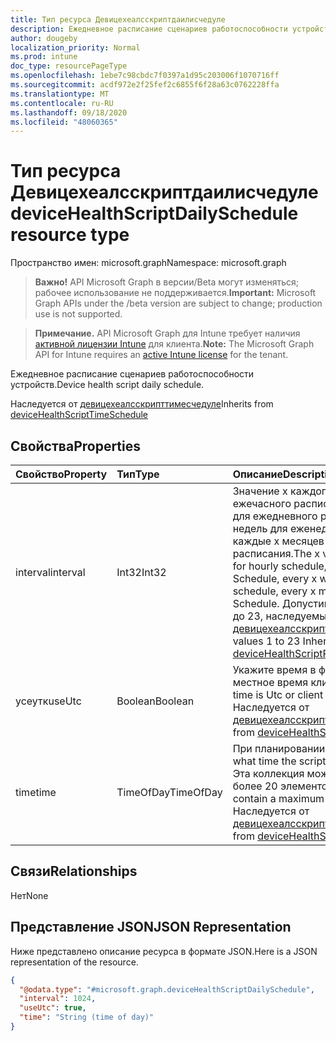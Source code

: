 ```yaml
---
title: Тип ресурса Девицехеалсскриптдаилисчедуле
description: Ежедневное расписание сценариев работоспособности устройств.
author: dougeby
localization_priority: Normal
ms.prod: intune
doc_type: resourcePageType
ms.openlocfilehash: 1ebe7c98cbdc7f0397a1d95c203006f1070716ff
ms.sourcegitcommit: acdf972e2f25fef2c6855f6f28a63c0762228ffa
ms.translationtype: MT
ms.contentlocale: ru-RU
ms.lasthandoff: 09/18/2020
ms.locfileid: "48060365"
---
```

# <a name="devicehealthscriptdailyschedule-resource-type"></a><span data-ttu-id="dc0d4-103">Тип ресурса Девицехеалсскриптдаилисчедуле</span><span class="sxs-lookup"><span data-stu-id="dc0d4-103">deviceHealthScriptDailySchedule resource type</span></span>

<span data-ttu-id="dc0d4-104">Пространство имен: microsoft.graph</span><span class="sxs-lookup"><span data-stu-id="dc0d4-104">Namespace: microsoft.graph</span></span>

> <span data-ttu-id="dc0d4-105">**Важно!** API Microsoft Graph в версии/Beta могут изменяться; рабочее использование не поддерживается.</span><span class="sxs-lookup"><span data-stu-id="dc0d4-105">**Important:** Microsoft Graph APIs under the /beta version are subject to change; production use is not supported.</span></span>

> <span data-ttu-id="dc0d4-106">**Примечание.** API Microsoft Graph для Intune требует наличия [активной лицензии Intune](https://go.microsoft.com/fwlink/?linkid=839381) для клиента.</span><span class="sxs-lookup"><span data-stu-id="dc0d4-106">**Note:** The Microsoft Graph API for Intune requires an [active Intune license](https://go.microsoft.com/fwlink/?linkid=839381) for the tenant.</span></span>

<span data-ttu-id="dc0d4-107">Ежедневное расписание сценариев работоспособности устройств.</span><span class="sxs-lookup"><span data-stu-id="dc0d4-107">Device health script daily schedule.</span></span>


<span data-ttu-id="dc0d4-108">Наследуется от [девицехеалсскрипттимесчедуле](../resources/intune-devices-devicehealthscripttimeschedule.md)</span><span class="sxs-lookup"><span data-stu-id="dc0d4-108">Inherits from [deviceHealthScriptTimeSchedule](../resources/intune-devices-devicehealthscripttimeschedule.md)</span></span>

## <a name="properties"></a><span data-ttu-id="dc0d4-109">Свойства</span><span class="sxs-lookup"><span data-stu-id="dc0d4-109">Properties</span></span>
|<span data-ttu-id="dc0d4-110">Свойство</span><span class="sxs-lookup"><span data-stu-id="dc0d4-110">Property</span></span>|<span data-ttu-id="dc0d4-111">Тип</span><span class="sxs-lookup"><span data-stu-id="dc0d4-111">Type</span></span>|<span data-ttu-id="dc0d4-112">Описание</span><span class="sxs-lookup"><span data-stu-id="dc0d4-112">Description</span></span>|
|:---|:---|:---|
|<span data-ttu-id="dc0d4-113">interval</span><span class="sxs-lookup"><span data-stu-id="dc0d4-113">interval</span></span>|<span data-ttu-id="dc0d4-114">Int32</span><span class="sxs-lookup"><span data-stu-id="dc0d4-114">Int32</span></span>|<span data-ttu-id="dc0d4-115">Значение x каждого x часа для ежечасного расписания, каждые x дней для ежедневного расписания, каждые x недель для еженедельного расписания, каждые x месяцев для ежемесячного расписания.</span><span class="sxs-lookup"><span data-stu-id="dc0d4-115">The x value of every x hours for hourly schedule, every x days for Daily Schedule, every x weeks for weekly schedule, every x months for Monthly Schedule.</span></span> <span data-ttu-id="dc0d4-116">Допустимые значения — от 1 до 23, наследуемые от [девицехеалсскриптрунсчедуле](../resources/intune-devices-devicehealthscriptrunschedule.md)</span><span class="sxs-lookup"><span data-stu-id="dc0d4-116">Valid values 1 to 23 Inherited from [deviceHealthScriptRunSchedule](../resources/intune-devices-devicehealthscriptrunschedule.md)</span></span>|
|<span data-ttu-id="dc0d4-117">усеутк</span><span class="sxs-lookup"><span data-stu-id="dc0d4-117">useUtc</span></span>|<span data-ttu-id="dc0d4-118">Boolean</span><span class="sxs-lookup"><span data-stu-id="dc0d4-118">Boolean</span></span>|<span data-ttu-id="dc0d4-119">Укажите время в формате UTC или местное время клиента.</span><span class="sxs-lookup"><span data-stu-id="dc0d4-119">Indicate if the time is Utc or client local time.</span></span> <span data-ttu-id="dc0d4-120">Наследуется от [девицехеалсскрипттимесчедуле](../resources/intune-devices-devicehealthscripttimeschedule.md)</span><span class="sxs-lookup"><span data-stu-id="dc0d4-120">Inherited from [deviceHealthScriptTimeSchedule](../resources/intune-devices-devicehealthscripttimeschedule.md)</span></span>|
|<span data-ttu-id="dc0d4-121">time</span><span class="sxs-lookup"><span data-stu-id="dc0d4-121">time</span></span>|<span data-ttu-id="dc0d4-122">TimeOfDay</span><span class="sxs-lookup"><span data-stu-id="dc0d4-122">TimeOfDay</span></span>|<span data-ttu-id="dc0d4-123">При планировании запуска сценария.</span><span class="sxs-lookup"><span data-stu-id="dc0d4-123">At what time the script is scheduled to run.</span></span> <span data-ttu-id="dc0d4-124">Эта коллекция может содержать не более 20 элементов.</span><span class="sxs-lookup"><span data-stu-id="dc0d4-124">This collection can contain a maximum of 20 elements.</span></span> <span data-ttu-id="dc0d4-125">Наследуется от [девицехеалсскрипттимесчедуле](../resources/intune-devices-devicehealthscripttimeschedule.md)</span><span class="sxs-lookup"><span data-stu-id="dc0d4-125">Inherited from [deviceHealthScriptTimeSchedule](../resources/intune-devices-devicehealthscripttimeschedule.md)</span></span>|

## <a name="relationships"></a><span data-ttu-id="dc0d4-126">Связи</span><span class="sxs-lookup"><span data-stu-id="dc0d4-126">Relationships</span></span>
<span data-ttu-id="dc0d4-127">Нет</span><span class="sxs-lookup"><span data-stu-id="dc0d4-127">None</span></span>

## <a name="json-representation"></a><span data-ttu-id="dc0d4-128">Представление JSON</span><span class="sxs-lookup"><span data-stu-id="dc0d4-128">JSON Representation</span></span>
<span data-ttu-id="dc0d4-129">Ниже представлено описание ресурса в формате JSON.</span><span class="sxs-lookup"><span data-stu-id="dc0d4-129">Here is a JSON representation of the resource.</span></span>
<!-- {
  "blockType": "resource",
  "@odata.type": "microsoft.graph.deviceHealthScriptDailySchedule"
}
-->
``` json
{
  "@odata.type": "#microsoft.graph.deviceHealthScriptDailySchedule",
  "interval": 1024,
  "useUtc": true,
  "time": "String (time of day)"
}
```






